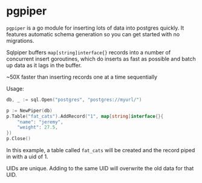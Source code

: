 # pgpiper

`pgpiper` is a go module for inserting lots of data into postgres quickly. It features automatic schema generation so you can get started with no migrations.

Sqlpiper buffers `map[string]interface{}` records into a number of concurrent insert goroutines, which do inserts as fast as possible and batch up data as it lags in the buffer.

~50X faster than inserting records one at a time sequentially

Usage:
```go
db, _ := sql.Open("postgres", "postgres://myurl/")

p := NewPiper(db)
p.Table("fat_cats").AddRecord("1", map[string]interface{}{
    "name": "jeremy",
    "weight": 27.5,
})
p.Close()
```

In this example, a table called `fat_cats` will be created and the record piped in with a uid of 1.

UIDs are unique. Adding to the same UID will overwrite the old data for that UID.
